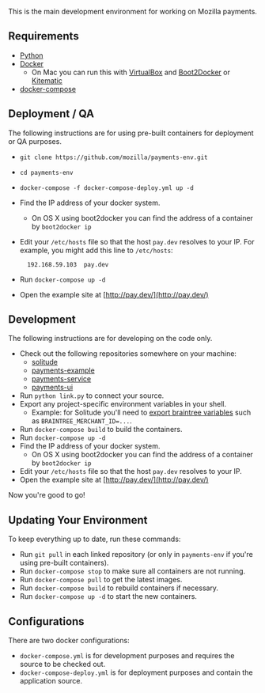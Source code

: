 This is the main development environment for working on Mozilla payments.

## Requirements

* [Python](https://www.python.org/)
* [Docker](https://docs.docker.com/)
  * On Mac you can run this with
    [VirtualBox](https://www.virtualbox.org/) and
    [Boot2Docker](http://boot2docker.io/) or
    [Kitematic](https://kitematic.com/)
* [docker-compose](https://docs.docker.com/compose/)

## Deployment / QA

The following instructions are for using pre-built
containers for deployment or QA purposes.

* ``git clone https://github.com/mozilla/payments-env.git``
* ``cd payments-env``
* ``docker-compose -f docker-compose-deploy.yml up -d``
* Find the IP address of your docker system.
  * On OS X using boot2docker you can find the address of a container by ``boot2docker ip``
* Edit your ``/etc/hosts`` file so that the host ``pay.dev`` resolves to your IP.
  For example, you might add this line to ``/etc/hosts``:

        192.168.59.103  pay.dev

* Run ``docker-compose up -d``
* Open the example site at
  [http://pay.dev/](http://pay.dev/)

## Development

The following instructions are for developing on the code only.

* Check out the following repositories somewhere on your machine:
  * [solitude](https://github.com/mozilla/solitude/)
  * [payments-example](https://github.com/mozilla/payments-example/)
  * [payments-service](https://github.com/mozilla/payments-service/)
  * [payments-ui](https://github.com/mozilla/payments-ui/)
* Run ``python link.py`` to connect your source.
* Export any project-specific environment variables in your shell.
  * Example: for Solitude you'll need to
    [export braintree variables](https://solitude.readthedocs.org/en/latest/topics/setup.html#braintree-settings)
    such as ``BRAINTREE_MERCHANT_ID=...``.
* Run ``docker-compose build`` to build the containers.
* Run ``docker-compose up -d``
* Find the IP address of your docker system.
  * On OS X using boot2docker you can find the address of a container by ``boot2docker ip``
* Edit your ``/etc/hosts`` file so that the host ``pay.dev`` resolves to your IP.
* Open the example site at
  [http://pay.dev/](http://pay.dev/)

Now you're good to go!

## Updating Your Environment

To keep everything up to date, run these commands:

* Run ``git pull`` in each linked repository (or only in ``payments-env`` if
  you're using pre-built containers).
* Run ``docker-compose stop`` to make sure all containers are not running.
* Run ``docker-compose pull`` to get the latest images.
* Run ``docker-compose build`` to rebuild containers if necessary.
* Run ``docker-compose up -d`` to start the new containers.

## Configurations

There are two docker configurations:
* ``docker-compose.yml`` is for development purposes and requires the source to be checked out.
* ``docker-compose-deploy.yml`` is for deployment purposes and contain the application source.
